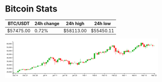# Bitcoin Stats

BTC/USDT|24h change|24h high|24h low|
|---|---|---|---|
|$57475.00|0.72%|$58113.00|$55450.11|

<img src="./chart.svg">
